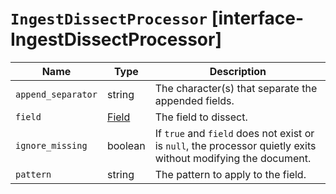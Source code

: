 # `IngestDissectProcessor` [interface-IngestDissectProcessor]

| Name | Type | Description |
| - | - | - |
| `append_separator` | string | The character(s) that separate the appended fields. |
| `field` | [Field](./Field.md) | The field to dissect. |
| `ignore_missing` | boolean | If `true` and `field` does not exist or is `null`, the processor quietly exits without modifying the document. |
| `pattern` | string | The pattern to apply to the field. |

